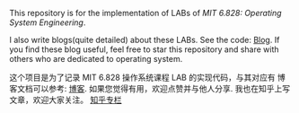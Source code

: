 This repository is for the implementation of LABs of *MIT 6.828: Operating System Engineering*. 

I also write blogs(quite detailed) about these LABs. See the code: [Blog](https://csnlp.github.io/2020/01/30/MIT6-828-Operationg-System/#more). If you find these blog useful, feel free to star this repository and share with others who are dedicated to operating system. 

这个项目是为了记录 MIT 6.828 操作系统课程 LAB 的实现代码，与其对应有 博客文档可以参考: [博客](https://csnlp.github.io/2020/01/30/MIT6-828-Operationg-System/#more). 如果您觉得有用，欢迎点赞并与他人分享. 我也在知乎上写文章，欢迎大家关注。 [知乎专栏](https://zhuanlan.zhihu.com/p/104636117)
